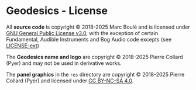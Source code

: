 # Geodesics - License

All **source code** is copyright © 2018-2025 Marc Boulé and is licensed under [GNU General Public License v3.0](LICENSE), with the exception of certain Fundamental, Audible Instruments and Bog Audio code excepts (see [LICENSE-ext](LICENSE-ext.md))

The **Geodesics name and logo** are copyright © 2018-2025 Pierre Collard (Pyer) and may not be used in derivative works.

The **panel graphics** in the `res` directory are copyright © 2018-2025 Pierre Collard (Pyer) and licensed under [CC BY-NC-SA 4.0](https://creativecommons.org/licenses/by-nc-sa/4.0/).


